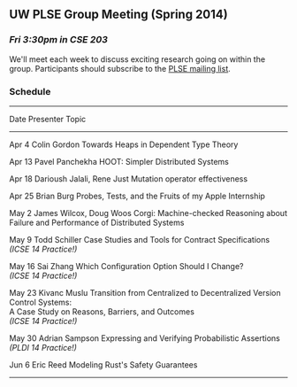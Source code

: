 ## UW PLSE Group Meeting (Spring 2014)

### *Fri 3:30pm in CSE 203*

We'll meet each week to discuss exciting research going on within the
group.  Participants should subscribe to the
[PLSE mailing list](https://mailman.cs.washington.edu/mailman/listinfo/plse).

### Schedule

---------------------------------------------------------------------------------------------
Date        Presenter                   Topic
----------  --------------------------  -------------------------------------------------------
Apr  4      Colin Gordon                Towards Heaps in Dependent Type Theory

Apr 13      Pavel Panchekha             HOOT: Simpler Distributed Systems

Apr 18      Darioush Jalali, Rene Just  Mutation operator effectiveness

Apr 25      Brian Burg                  Probes, Tests, and the Fruits of my Apple Internship

May  2      James Wilcox, Doug Woos     Corgi: Machine-checked Reasoning about Failure and Performance of Distributed Systems

May  9      Todd Schiller               Case Studies and Tools for Contract Specifications <br />
	                                    _(ICSE 14 Practice!)_

May 16      Sai Zhang                   Which Configuration Option Should I Change? <br />
	                                    _(ICSE 14 Practice!)_

May 23      Kivanc Muslu                Transition from Centralized to Decentralized Version Control Systems: <br />
                                        A Case Study on Reasons, Barriers, and Outcomes <br />
	                                    _(ICSE 14 Practice!)_

May 30      Adrian Sampson              Expressing and Verifying Probabilistic Assertions <br />
	                                    _(PLDI 14 Practice!)_

Jun  6      Eric Reed                   Modeling Rust's Safety Guarantees

---------------------------------------------------------------------------------------------
